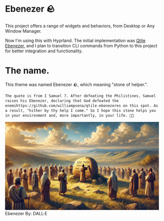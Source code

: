 # Ebenezer 🪨

This project offers a range of widgets and behaviors, from Desktop or Any Window Manager.

Now I'm using this with Hyprland. The initial implementation was [Qtile Ebenezer](https://github.com/williampsena/qtile-ebenezer), and I plan to transition CLI commands from Python to this project for better integration and functionality.

# The name.

This theme was named Ebenezer 🪨, which meaning "stone of helper.".

    The quote is from I Samuel 7. After defeating the Philistines, Samuel raises his Ebenezer, declaring that God defeated the enemihttps://github.com/williampsena/qtile-ebenezeres on this spot. As a result, "hither by thy help I come." So I hope this stone helps you in your environment and, more importantly, in your life. 🙏🏿

![Ebenezer Image](./images/ebenezer.png)
Ebenezer By: DALL·E